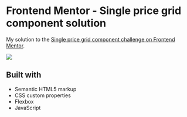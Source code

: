 # Frontend Mentor - Single price grid component solution

My solution to the [Single price grid component challenge on Frontend Mentor](https://www.frontendmentor.io/challenges/single-price-grid-component-5ce41129d0ff452fec5abbbc).

![](./screenshot.jpg)

## Built with

- Semantic HTML5 markup
- CSS custom properties
- Flexbox
- JavaScript